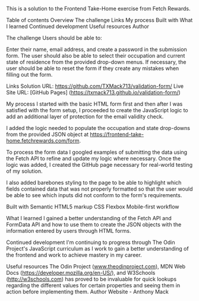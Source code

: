 This is a solution to the Frontend Take-Home exercise from Fetch Rewards.

Table of contents
Overview
The challenge
Links
My process
Built with
What I learned
Continued development
Useful resources
Author

The challenge
Users should be able to:

Enter their name, email address, and create a password in the submission form. The user should also be able to select their occupation and current state of residence from the provided drop-down menus. If necessary, the user should be able to reset the form if they create any mistakes when filling out the form.

Links
Solution URL: https://github.com/TXMack713/validation-form/
Live Site URL: [GitHub Pages] (https://txmack713.github.io/validation-form/)

My process
I started with the basic HTML form first and then after I was satisfied with the form setup, I proceeded to create the JavaScript logic to add an additional layer of protection for the email validity check.

I added the logic needed to populate the occupation and state drop-downs from the provided JSON object at https://frontend-take-home.fetchrewards.com/form.

To process the form data I googled examples of submitting the data using the Fetch API to refine and update my logic where necessary. Once the logic was added, I created the GitHub page necessary for real-world testing of my solution.

I also added barebones styling to the page to be able to highlight which fields contained data that was not properly formatted so that the user would be able to see which inputs did not conform to the form's requirements.

Built with
Semantic HTML5 markup
CSS Flexbox
Mobile-first workflow

What I learned
I gained a better understanding of the Fetch API and FormData API and how to use them to create the JSON objects with the information entered by users through HTML forms.

Continued development
I'm continuing to progress through The Odin Project's JavaScript curriculum as I work to gain a better understanding of the frontend and work to achieve mastery in my career.

Useful resources
The Odin Project (www.theodinproject.com), MDN Web Docs (https://developer.mozilla.org/en-US/), and W3Schools (http://w3schools.com) has proved to be invaluable for quick lookups regarding the different values for certain properties and seeing them in action before implementing them.
Author
Website - Anthony Mack
